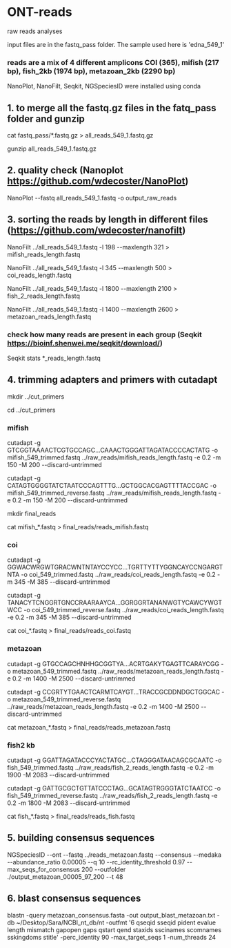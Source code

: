 # ONT-reads
raw reads analyses

input files are in the fastq_pass folder. The sample used here is 'edna_549_1'
### reads are a mix of 4 different amplicons COI (365), mifish (217 bp), fish_2kb (1974 bp), metazoan_2kb (2290 bp)
NanoPlot, NanoFilt, Seqkit, NGSpeciesID were installed using conda 
## 1. to merge all the fastq.gz files in the fatq_pass folder and gunzip 
cat fastq_pass/*.fastq.gz > all_reads_549_1.fastq.gz

gunzip all_reads_549_1.fastq.gz

## 2. quality check (Nanoplot https://github.com/wdecoster/NanoPlot)
NanoPlot --fastq all_reads_549_1.fastq -o output_raw_reads

## 3. sorting the reads by length in different files (https://github.com/wdecoster/nanofilt)
NanoFilt ../all_reads_549_1.fastq -l 198 --maxlength 321 > mifish_reads_length.fastq

NanoFilt ../all_reads_549_1.fastq -l 345 --maxlength 500 > coi_reads_length.fastq

NanoFilt ../all_reads_549_1.fastq -l 1800 --maxlength 2100 > fish_2_reads_length.fastq

NanoFilt ../all_reads_549_1.fastq -l 1400 --maxlength 2600 > metazoan_reads_length.fastq

### check how many reads are present in each group (Seqkit https://bioinf.shenwei.me/seqkit/download/)
Seqkit stats *_reads_length.fastq

## 4. trimming adapters and primers with cutadapt
mkdir ../cut_primers

cd ../cut_primers
### mifish
cutadapt -g GTCGGTAAAACTCGTGCCAGC...CAAACTGGGATTAGATACCCCACTATG -o mifish_549_trimmed.fastq ../raw_reads/mifish_reads_length.fastq -e 0.2 -m 150 -M 200 --discard-untrimmed

cutadapt -g CATAGTGGGGTATCTAATCCCAGTTTG...GCTGGCACGAGTTTTACCGAC -o mifish_549_trimmed_reverse.fastq ../raw_reads/mifish_reads_length.fastq -e 0.2 -m 150 -M 200 --discard-untrimmed

mkdir final_reads

cat mifish_*.fastq > final_reads/reads_mifish.fastq

### coi
cutadapt -g GGWACWRGWTGRACWNTNTAYCCYCC...TGRTTYTTYGGNCAYCCNGARGTNTA -o coi_549_trimmed.fastq ../raw_reads/coi_reads_length.fastq -e 0.2 -m 345 -M 385 --discard-untrimmed

cutadapt -g TANACYTCNGGRTGNCCRAARAAYCA...GGRGGRTANANWGTYCAWCYWGTWCC -o coi_549_trimmed_reverse.fastq ../raw_reads/coi_reads_length.fastq -e 0.2 -m 345 -M 385 --discard-untrimmed

cat coi_*.fastq > final_reads/reads_coi.fastq

### metazoan
cutadapt -g GTGCCAGCHNHHGCGGTYA...ACRTGAKYTGAGTTCARAYCGG -o metazoan_549_trimmed.fastq ../raw_reads/metazoan_reads_length.fastq -e 0.2 -m 1400 -M 2500 --discard-untrimmed

cutadapt -g CCGRTYTGAACTCARMTCAYGT...TRACCGCDDNDGCTGGCAC -o metazoan_549_trimmed_reverse.fastq ../raw_reads/metazoan_reads_length.fastq -e 0.2 -m 1400 -M 2500 --discard-untrimmed

cat metazoan_*.fastq > final_reads/reads_metazoan.fastq

### fish2 kb
cutadapt -g GGATTAGATACCCYACTATGC...CTAGGGATAACAGCGCAATC -o fish_549_trimmed.fastq ../raw_reads/fish_2_reads_length.fastq -e 0.2 -m 1900 -M 2083 --discard-untrimmed

cutadapt -g GATTGCGCTGTTATCCCTAG...GCATAGTRGGGTATCTAATCC -o fish_549_trimmed_reverse.fastq ../raw_reads/fish_2_reads_length.fastq -e 0.2 -m 1800 -M 2083 --discard-untrimmed

cat fish_*.fastq > final_reads/reads_fish.fastq

## 5. building consensus sequences 
NGSpeciesID --ont --fastq ../reads_metazoan.fastq  --consensus --medaka --abundance_ratio 0.00005 --q 10 --rc_identity_threshold 0.97 --max_seqs_for_consensus 200 --outfolder ./output_metazoan_00005_97_200 --t 48

## 6. blast consensus sequences
blastn -query metazoan_consensus.fasta -out output_blast_metazoan.txt -db ~/Desktop/Sara/NCBI_nt_db/nt -outfmt '6 qseqid sseqid pident evalue length mismatch gapopen gaps qstart qend staxids sscinames scomnames sskingdoms stitle' -perc_identity 90 -max_target_seqs 1 -num_threads 24
